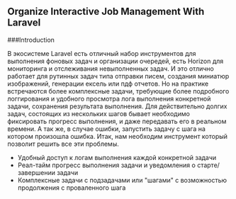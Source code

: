 Organize Interactive Job Management With Laravel
------------------------------------------------

###Introduction

В экосистеме Laravel есть отличный набор инструментов для выполнения фоновых задач и организации очередей, есть
Horizon для мониторинга и отслеживания невыполненных задач. И это отлично работает для рутинных задач типа отправки
писем, создания миниатюр изображений, генерации ексель или пдф отчетов. Но на практике встречаются более комплексные
задачи, требующие более подробного логгирования и удобного просмотра лога выполнения конкретной задачи, сохранения
результата выполнения. Для действительно долгих задач, состоящих из нескольких шагов бывает необходимо фиксировать
прогресс выполнения, и даже передавать его в реальном времени. А так же, в случае ошибки, запустить задачу с шага на
котором произошла ошибка. Итак, нам необходим инструмент который позволит решить все эти проблемы.
  - Удобный доступ к логам выполнения каждой конкретной задачи
  - Реал-тайм прогресс выполнения задачи и уведомления о старте/завершении задачи
  - Комплексные задачи с подзадачами или "шагами" с возможностью продолжения с проваленного шага